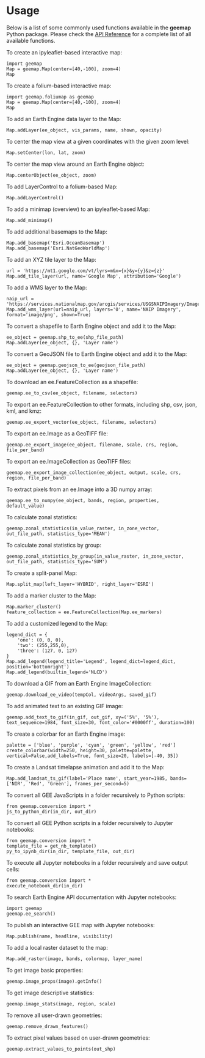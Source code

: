 # Usage

Below is a list of some commonly used functions available in the **geemap** Python package. Please check the [API Reference](https://geemap.org/geemap) for a complete list of all available functions.

To create an ipyleaflet-based interactive map:

    import geemap
    Map = geemap.Map(center=[40,-100], zoom=4)
    Map

To create a folium-based interactive map:

    import geemap.foliumap as geemap
    Map = geemap.Map(center=[40,-100], zoom=4)
    Map

To add an Earth Engine data layer to the Map:

    Map.addLayer(ee_object, vis_params, name, shown, opacity)

To center the map view at a given coordinates with the given zoom level:

    Map.setCenter(lon, lat, zoom)

To center the map view around an Earth Engine object:

    Map.centerObject(ee_object, zoom)

To add LayerControl to a folium-based Map:

    Map.addLayerControl()

To add a minimap (overview) to an ipyleaflet-based Map:

    Map.add_minimap()

To add additional basemaps to the Map:

    Map.add_basemap('Esri.OceanBasemap')
    Map.add_basemap('Esri.NatGeoWorldMap')

To add an XYZ tile layer to the Map:

    url = 'https://mt1.google.com/vt/lyrs=m&x={x}&y={y}&z={z}'
    Map.add_tile_layer(url, name='Google Map', attribution='Google')

To add a WMS layer to the Map:

    naip_url = 'https://services.nationalmap.gov/arcgis/services/USGSNAIPImagery/ImageServer/WMSServer?'
    Map.add_wms_layer(url=naip_url, layers='0', name='NAIP Imagery', format='image/png', shown=True)

To convert a shapefile to Earth Engine object and add it to the Map:

    ee_object = geemap.shp_to_ee(shp_file_path)
    Map.addLayer(ee_object, {}, 'Layer name')

To convert a GeoJSON file to Earth Engine object and add it to the Map:

    ee_object = geemap.geojson_to_ee(geojson_file_path)
    Map.addLayer(ee_object, {}, 'Layer name')

To download an ee.FeatureCollection as a shapefile:

    geemap.ee_to_csv(ee_object, filename, selectors)

To export an ee.FeatureCollection to other formats, including shp, csv,
json, kml, and kmz:

    geemap.ee_export_vector(ee_object, filename, selectors)

To export an ee.Image as a GeoTIFF file:

    geemap.ee_export_image(ee_object, filename, scale, crs, region, file_per_band)

To export an ee.ImageCollection as GeoTIFF files:

    geemap.ee_export_image_collection(ee_object, output, scale, crs, region, file_per_band)

To extract pixels from an ee.Image into a 3D numpy array:

    geemap.ee_to_numpy(ee_object, bands, region, properties, default_value)

To calculate zonal statistics:

    geemap.zonal_statistics(in_value_raster, in_zone_vector, out_file_path, statistics_type='MEAN')

To calculate zonal statistics by group:

    geemap.zonal_statistics_by_group(in_value_raster, in_zone_vector, out_file_path, statistics_type='SUM')

To create a split-panel Map:

    Map.split_map(left_layer='HYBRID', right_layer='ESRI')

To add a marker cluster to the Map:

    Map.marker_cluster()
    feature_collection = ee.FeatureCollection(Map.ee_markers)

To add a customized legend to the Map:

    legend_dict = {
        'one': (0, 0, 0),
        'two': (255,255,0),
        'three': (127, 0, 127)
    }
    Map.add_legend(legend_title='Legend', legend_dict=legend_dict, position='bottomright')
    Map.add_legend(builtin_legend='NLCD')

To download a GIF from an Earth Engine ImageCollection:

    geemap.download_ee_video(tempCol, videoArgs, saved_gif)

To add animated text to an existing GIF image:

    geemap.add_text_to_gif(in_gif, out_gif, xy=('5%', '5%'), text_sequence=1984, font_size=30, font_color='#0000ff', duration=100)

To create a colorbar for an Earth Engine image:

    palette = ['blue', 'purple', 'cyan', 'green', 'yellow', 'red']
    create_colorbar(width=250, height=30, palette=palette, vertical=False,add_labels=True, font_size=20, labels=[-40, 35])

To create a Landsat timelapse animation and add it to the Map:

    Map.add_landsat_ts_gif(label='Place name', start_year=1985, bands=['NIR', 'Red', 'Green'], frames_per_second=5)

To convert all GEE JavaScripts in a folder recursively to Python
scripts:

    from geemap.conversion import *
    js_to_python_dir(in_dir, out_dir)

To convert all GEE Python scripts in a folder recursively to Jupyter
notebooks:

    from geemap.conversion import *
    template_file = get_nb_template()
    py_to_ipynb_dir(in_dir, template_file, out_dir)

To execute all Jupyter notebooks in a folder recursively and save output
cells:

    from geemap.conversion import *
    execute_notebook_dir(in_dir)

To search Earth Engine API documentation with Jupyter notebooks:

    import geemap
    geemap.ee_search()

To publish an interactive GEE map with Jupyter notebooks:

    Map.publish(name, headline, visibility)

To add a local raster dataset to the map:

    Map.add_raster(image, bands, colormap, layer_name)

To get image basic properties:

    geemap.image_props(image).getInfo()

To get image descriptive statistics:

    geemap.image_stats(image, region, scale)

To remove all user-drawn geometries:

    geemap.remove_drawn_features()

To extract pixel values based on user-drawn geometries:

    geemap.extract_values_to_points(out_shp)
